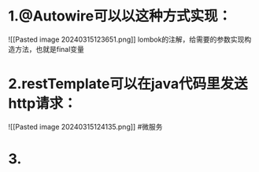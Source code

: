 # 1.@Autowire可以以这种方式实现：
![[Pasted image 20240315123651.png]]
lombok的注解，给需要的参数实现构造方法，也就是final变量

# 2.restTemplate可以在java代码里发送http请求：
![[Pasted image 20240315124135.png]]
#微服务
# 3.